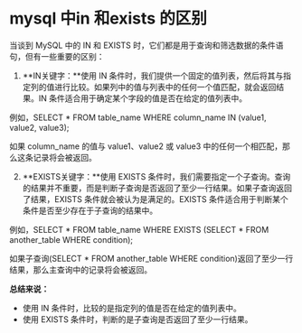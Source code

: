 # mysql 中in 和exists 的区别

当谈到 MySQL 中的 IN 和 EXISTS 时，它们都是用于查询和筛选数据的条件语句，但有一些重要的区别：

1. **IN关键字：**使用 IN 条件时，我们提供一个固定的值列表，然后将其与指定列的值进行比较。如果列中的值与列表中的任何一个值匹配，就会返回结果。IN 条件适合用于确定某个字段的值是否在给定的值列表中。

例如，SELECT * FROM table_name WHERE column_name IN (value1, value2, value3); 

如果 column_name 的值与 value1、value2 或 value3 中的任何一个相匹配，那么这条记录将会被返回。

2. **EXISTS关键字：**使用 EXISTS 条件时，我们需要指定一个子查询。查询的结果并不重要，而是判断子查询是否返回了至少一行结果。如果子查询返回了结果，EXISTS 条件就会被认为是满足的。EXISTS 条件适合用于判断某个条件是否至少存在于子查询的结果中。

例如，SELECT * FROM table_name WHERE EXISTS (SELECT * FROM another_table WHERE condition); 

如果子查询(SELECT * FROM another_table WHERE condition)返回了至少一行结果，那么主查询中的记录将会被返回。

**总结来说：**

+ 使用 IN 条件时，比较的是指定列的值是否在给定的值列表中。
+ 使用 EXISTS 条件时，判断的是子查询是否返回了至少一行结果。

